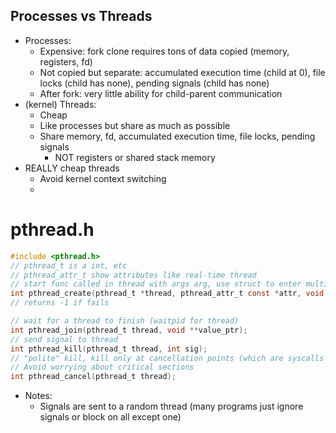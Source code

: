 ## Processes vs Threads
- Processes:
	- Expensive: fork clone requires tons of data copied (memory, registers, fd)
	- Not copied but separate: accumulated execution time (child at 0), file locks (child has none), pending signals (child has none)
	- After fork: very little ability for child-parent communication
- (kernel) Threads:
	- Cheap
	- Like processes but share as much as possible
	- Share memory, fd, accumulated execution time, file locks, pending signals
		- NOT registers or shared stack memory
- REALLY cheap threads
	- Avoid kernel context switching
	- 
# pthread.h
```c
#include <pthread.h>
// pthread_t is a int, etc
// pthread_attr_t show attributes like real-time thread
// start func called in thread with args arg, use struct to enter multiple args
int pthread_create(pthread_t *thread, pthread_attr_t const *attr, void (*start) (void *), void *arg);
// returns -1 if fails

// wait for a thread to finish (waitpid for thread)
int pthread_join(pthread_t thread, void **value_ptr);
// send signal to thread
int pthread_kill(pthread_t thread, int sig);
// "polite" kill, kill only at cancellation points (which are syscalls marked for cancellation)
// Avoid worrying about critical sections
int pthread_cancel(pthread_t thread);
```
- Notes:
	- Signals are sent to a random thread (many programs just ignore signals or block on all except one)
